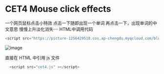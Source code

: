 # CET4 Mouse click effects

一个网页鼠标点击小特效
点击一下随即出现一个单词
再点击一下，出现单词的中文意思
慢慢上升淡化消失····
HTML中调用代码
  ```java
  <script src="https://picture-1256429518.cos.ap-chengdu.myqcloud.com/blog/CET4-Mouse-click-effects-master/cet4.js" ></script>
  ```

![image](https://raw.githubusercontent.com/flymysql/CET4-Mouse-click-effects/master/test_files/test.png)


直接在 HTML 中引用 js 文件
```java
  <script src="cet4.js" ></script>
```

